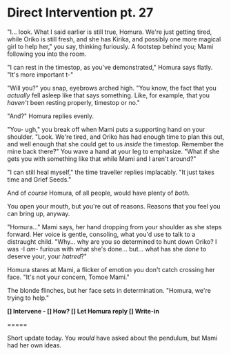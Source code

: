 # Direct Intervention pt. 27

"I... look. What I said earlier is still true, Homura. We're just getting tired, while Oriko is still fresh, and she has Kirika, and possibly one more magical girl to help her," you say, thinking furiously. A footstep behind you; Mami following you into the room.

"I can rest in the timestop, as you've demonstrated," Homura says flatly. "It's more important t-"

"Will you?" you snap, eyebrows arched high. "You know, the fact that you *actually* fell asleep like that says something. Like, for example, that you *haven't* been resting properly, timestop or no."

"And?" Homura replies evenly.

"You- ugh," you break off when Mami puts a supporting hand on your shoulder. "Look. We're tired, and Oriko has had enough time to plan this out, and well enough that she could get to us *inside* the timestop. Remember the mine back there?" You wave a hand at your leg to emphasize. "What if she gets you with something like that while Mami and I aren't around?"

"I can still heal myself," the time traveller replies implacably. "It just takes time and Grief Seeds."

And of *course* Homura, of all people, would have plenty of *both*.

You open your mouth, but you're out of reasons. Reasons that you feel you can bring up, anyway.

"Homura..." Mami says, her hand dropping from your shoulder as she steps forward. Her voice is gentle, consoling, what you'd use to talk to a distraught child. "Why... why are you so determined to hunt down Oriko? I was -I *am*- furious with what she's done... but... what has she *done* to deserve your, your *hatred*?"

Homura stares at Mami, a flicker of emotion you don't catch crossing her face. "It's not your concern, Tomoe Mami."

The blonde flinches, but her face sets in determination. "Homura, we're trying to help."

**\[] Intervene
\- \[] How?
\[] Let Homura reply
\[] Write-in**

\=====​

Short update today. You *would* have asked about the pendulum, but Mami had her own ideas.
